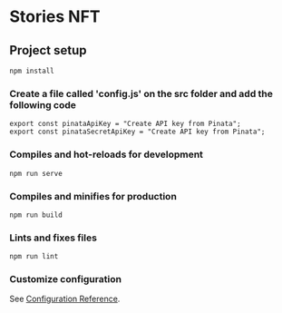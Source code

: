 # Stories NFT

## Project setup
```
npm install
```

### Create a file called 'config.js' on the src folder and add the following code
```
export const pinataApiKey = "Create API key from Pinata";
export const pinataSecretApiKey = "Create API key from Pinata";
```

### Compiles and hot-reloads for development
```
npm run serve
```

### Compiles and minifies for production
```
npm run build
```

### Lints and fixes files
```
npm run lint
```

### Customize configuration
See [Configuration Reference](https://cli.vuejs.org/config/).
